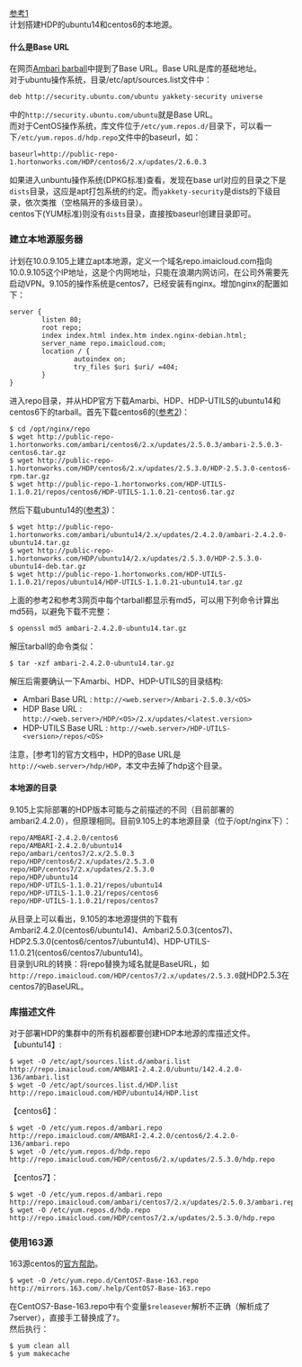 
[参考1](https://docs.hortonworks.com/HDPDocuments/Ambari-2.4.2.0/bk_ambari-installation/content/setting_up_a_local_repository.html)  
计划搭建HDP的ubuntu14和centos6的本地源。  

#### 什么是Base URL
在网页[Ambari barball](https://docs.hortonworks.com/HDPDocuments/Ambari-2.4.2.0/bk_ambari-installation/content/ambari_repositories.html)中提到了Base URL。Base URL是库的基础地址。  
对于ubuntu操作系统，目录/etc/apt/sources.list文件中：
```
deb http://security.ubuntu.com/ubuntu yakkety-security universe
```
中的```http://security.ubuntu.com/ubuntu```就是Base URL。  
而对于CentOS操作系统，库文件位于```/etc/yum.repos.d/```目录下，可以看一下```/etc/yum.repos.d/hdp.repo```文件中的baseurl，如：
```
baseurl=http://public-repo-1.hortonworks.com/HDP/centos6/2.x/updates/2.6.0.3
```
如果进入unbuntu操作系统(DPKG标准)查看，发现在base url对应的目录之下是```dists```目录，这应是apt打包系统的约定。而```yakkety-security```是dists的下级目录，依次类推（空格隔开的多级目录）。   
centos下(YUM标准)则没有```dists```目录，直接按baseurl创建目录即可。  

### 建立本地源服务器
计划在10.0.9.105上建立apt本地源，定义一个域名repo.imaicloud.com指向10.0.9.105这个IP地址，这是个内网地址，只能在浪潮内网访问，在公司外需要先启动VPN。9.105的操作系统是centos7，已经安装有nginx。增加nginx的配置如下：
```
server {
        listen 80;
        root repo;
        index index.html index.htm index.nginx-debian.html;
        server_name repo.imaicloud.com;
        location / {
                autoindex on;
                try_files $uri $uri/ =404;
        }
}
```
进入repo目录，并从HDP官方下载Amarbi、HDP、HDP-UTILS的ubuntu14和centos6下的tarball。首先下载centos6的([参考2](http://docs.hortonworks.com/HDPDocuments/Ambari-2.5.0.3/bk_ambari-installation/content/hdp_26_repositories.html))：
```
$ cd /opt/nginx/repo
$ wget http://public-repo-1.hortonworks.com/ambari/centos6/2.x/updates/2.5.0.3/ambari-2.5.0.3-centos6.tar.gz
$ wget http://public-repo-1.hortonworks.com/HDP/centos6/2.x/updates/2.5.3.0/HDP-2.5.3.0-centos6-rpm.tar.gz
$ wget http://public-repo-1.hortonworks.com/HDP-UTILS-1.1.0.21/repos/centos6/HDP-UTILS-1.1.0.21-centos6.tar.gz
```
然后下载ubuntu14的([参考3](https://docs.hortonworks.com/HDPDocuments/Ambari-2.4.2.0/bk_ambari-installation/content/hdp_25_repositories.html))：
```
$ wget http://public-repo-1.hortonworks.com/ambari/ubuntu14/2.x/updates/2.4.2.0/ambari-2.4.2.0-ubuntu14.tar.gz
$ wget http://public-repo-1.hortonworks.com/HDP/ubuntu14/2.x/updates/2.5.3.0/HDP-2.5.3.0-ubuntu14-deb.tar.gz
$ wget http://public-repo-1.hortonworks.com/HDP-UTILS-1.1.0.21/repos/ubuntu14/HDP-UTILS-1.1.0.21-ubuntu14.tar.gz
```
上面的参考2和参考3网页中每个tarball都显示有md5，可以用下列命令计算出md5码，以避免下载不完整：
```
$ openssl md5 ambari-2.4.2.0-ubuntu14.tar.gz
```
解压tarball的命令类似：
```
$ tar -xzf ambari-2.4.2.0-ubuntu14.tar.gz
```
解压后需要确认一下Amarbi、HDP、HDP-UTILS的目录结构:  
 - Ambari Base URL : ```http://<web.server>/Ambari-2.5.0.3/<OS>```
 - HDP Base URL : ```http://<web.server>/HDP/<OS>/2.x/updates/<latest.version>```
 - HDP-UTILS Base URL : ```http://<web.server>/HDP-UTILS-<version>/repos/<OS>```  

注意，[参考1]的官方文档中，HDP的Base URL是```http://<web.server>/hdp/HDP```，本文中去掉了hdp这个目录。  
#### 本地源的目录
9.105上实际部署的HDP版本可能与之前描述的不同（目前部署的ambari2.4.2.0），但原理相同。目前9.105上的本地源目录（位于/opt/nginx下）：
```
repo/AMBARI-2.4.2.0/centos6
repo/AMBARI-2.4.2.0/ubuntu14
repo/ambari/centos7/2.x/2.5.0.3
repo/HDP/centos6/2.x/updates/2.5.3.0
repo/HDP/centos7/2.x/updates/2.5.3.0
repo/HDP/ubuntu14
repo/HDP-UTILS-1.1.0.21/repos/ubuntu14
repo/HDP-UTILS-1.1.0.21/repos/centos6
repo/HDP-UTILS-1.1.0.21/repos/centos7
```
从目录上可以看出，9.105的本地源提供的下载有Ambari2.4.2.0(centos6/ubuntu14)、Ambari2.5.0.3(centos7)、HDP2.5.3.0(centos6/centos7/ubuntu14)、HDP-UTILS-1.1.0.21(centos6/centos7/ubuntu14)。  
目录到URL的转换：将repo替换为域名就是BaseURL，如```http://repo.imaicloud.com/HDP/centos7/2.x/updates/2.5.3.0```就HDP2.5.3在centos7的BaseURL。  
### 库描述文件 
对于部署HDP的集群中的所有机器都要创建HDP本地源的库描述文件。  
【ubuntu14】:
```
$ wget -O /etc/apt/sources.list.d/ambari.list http://repo.imaicloud.com/AMBARI-2.4.2.0/ubuntu/142.4.2.0-136/ambari.list
$ wget -O /etc/apt/sources.list.d/HDP.list http://repo.imaicloud.com/HDP/ubuntu14/HDP.list
```
【centos6】：
```
$ wget -O /etc/yum.repos.d/ambari.repo http://repo.imaicloud.com/AMBARI-2.4.2.0/centos6/2.4.2.0-136/ambari.repo
$ wget -O /etc/yum.repos.d/hdp.repo http://repo.imaicloud.com/HDP/centos6/2.x/updates/2.5.3.0/hdp.repo
```
【centos7】：
```
$ wget -O /etc/yum.repos.d/ambari.repo http://repo.imaicloud.com/ambari/centos7/2.x/updates/2.5.0.3/ambari.repo
$ wget -O /etc/yum.repos.d/hdp.repo http://repo.imaicloud.com/HDP/centos7/2.x/updates/2.5.3.0/hdp.repo
```

### 使用163源
163源centos的[官方帮助](http://mirrors.163.com/.help/centos.html)。  
```
$ wget -O /etc/yum.repo.d/CentOS7-Base-163.repo http://mirrors.163.com/.help/CentOS7-Base-163.repo
```
在CentOS7-Base-163.repo中有个变量```$releasever```解析不正确（解析成了7server），直接手工替换成了```7```。  
然后执行：
```
$ yum clean all
$ yum makecache
```